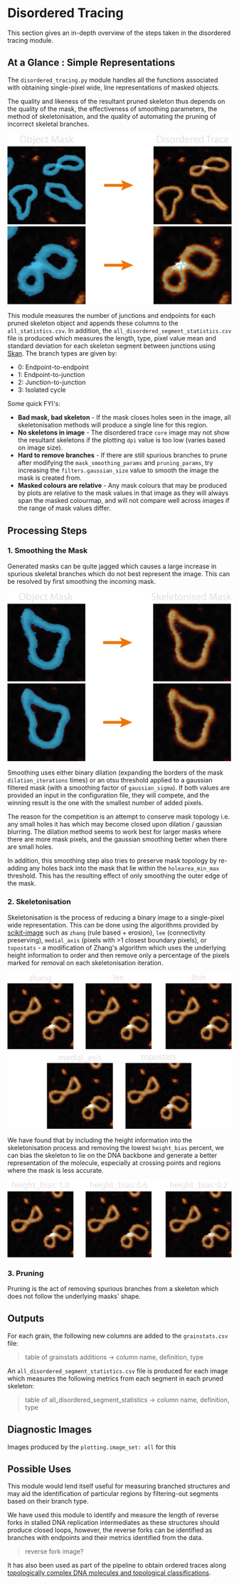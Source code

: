 # Disordered Tracing

This section gives an in-depth overview of the steps taken in the disordered tracing module.

## At a Glance : Simple Representations

The `disordered_tracing.py` module handles all the functions associated with obtaining single-pixel wide, line representations of masked objects.

The quality and likeness of the resultant pruned skeleton thus depends on the quality of the mask, the effectiveness of smoothing parameters, the method of skeletonisation, and the quality of automating the pruning of incorrect skeletal branches.

![object mask to pruned skeleton](../_static/images/disordered_tracing/overview.png)

This module measures the number of junctions and endpoints for each pruned skeleton object and appends these columns to the `all_statistics.csv`. In addition, the `all_disordered_segment_statistics.csv` file is produced which measures the length, type, pixel value mean and standard deviation for each skeleton segment between junctions using [Skan](https://skeleton-analysis.org/stable/index.html). The branch types are given by:

- 0: Endpoint-to-endpoint
- 1: Endpoint-to-junction
- 2: Junction-to-junction
- 3: Isolated cycle

Some quick FYI's:

- **Bad mask, bad skeleton** - If the mask closes holes seen in the image, all skeletonisation methods will produce a single line for this region.
- **No skeletons in image** - The disordered trace `core` image may not show the resultant skeletons if the plotting `dpi` value is too low (varies based on image size).
- **Hard to remove branches** - If there are still spurious branches to prune after modifying the `mask_smoothing_params` and `pruning_params`, try increasing the `filters.gaussian_size` value to smooth the image the mask is created from.
- **Masked colours are relative** - Any mask colours that may be produced by plots are relative to the mask values in that image as they will always span the masked colourmap, and will not compare well across images if the range of mask values differ.

## Processing Steps

### 1. Smoothing the Mask

Generated masks can be quite jagged which causes a large increase in spurious skeletal branches which do not best represent the image. This can be resolved by first smoothing the incoming mask.

![Image of smoothed vs un-smoothed skeletonisation result](../_static/images/disordered_tracing/smoothing.png)

Smoothing uses either binary dilation (expanding the borders of the mask `dilation_iterations` times) or an otsu threshold applied to a gaussian filtered mask (with a smoothing factor of `gaussian_sigma`). If both values are provided an input in the configuration file, they will compete, and the winning result is the one with the smallest number of added pixels.

The reason for the competition is an attempt to conserve mask topology i.e. any small holes it has which may become closed upon dilation / gaussian blurring. The dilation method seems to work best for larger masks where there are more mask pixels, and the gaussian smoothing better when there are small holes.

In addition, this smoothing step also tries to preserve mask topology by re-adding any holes back into the mask that lie within the `holearea_min_max` threshold. This has the resulting effect of only smoothing the outer edge of the mask.

### 2. Skeletonisation

Skeletonisation is the process of reducing a binary image to a single-pixel wide representation. This can be done using the algorithms provided by [scikit-image](https://scikit-image.org/docs/stable/auto_examples/edges/plot_skeleton.html) such as `zhang` (rule based + erosion), `lee` (connectivity preserving), `medial_axis` (pixels with >1 closest boundary pixels), or `topostats` - a modification of Zhang's algorithm which uses the underlying height information to order and then remove only a percentage of the pixels marked for removal on each skeletonisation iteration.

![Comparison between skeletonisation algorithms](../_static/images/disordered_tracing/skeletons.png)

We have found that by including the height information into the skeletonisation process and removing the lowest `height_bias` percent, we can bias the skeleton to lie on the DNA backbone and generate a better representation of the molecule, especially at crossing points and regions where the mask is less accurate.

![Different skeletonisation height bias examples](../_static/images/disordered_tracing/height_bias.png)

### 3. Pruning

Pruning is the act of removing spurious branches from a skeleton which does not follow the underlying masks' shape.

## Outputs

For each grain, the following new columns are added to the `grainstats.csv` file:

> table of grainstats additions -> column name, definition, type

An `all_disordered_segment_statistics.csv` file is produced for each image which measures the following metrics from each segment in each pruned skeleton:

> table of all_disordered_segment_statistics -> column name, definition, type

## Diagnostic Images

Images produced by the `plotting.image_set: all` for this

## Possible Uses

This module would lend itself useful for measuring branched structures and may aid the identification of particular regions by filtering-out segments based on their branch type.

We have used this module to identify and measure the length of reverse forks in stalled DNA replication intermediates as these structures should produce closed loops, however, the reverse forks can be identified as branches with endpoints and their metrics identified from the data.

> reverse fork image?

It has also been used as part of the pipeline to obtain ordered traces along [topologically complex DNA molecules and topological classifications](https://www.biorxiv.org/content/10.1101/2024.06.28.601212v1).
